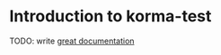 # Introduction to korma-test

TODO: write [great documentation](http://jacobian.org/writing/great-documentation/what-to-write/)

